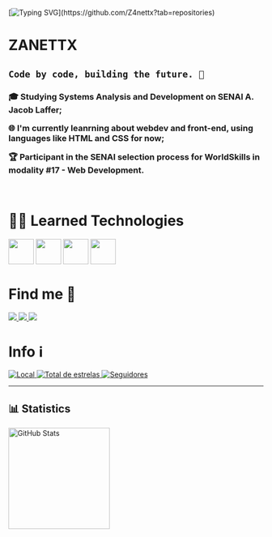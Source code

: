 <p align="center">
 
[![Typing SVG](https://readme-typing-svg.demolab.com?font=Fira+Code&pause=1000&color=E4F75D&width=435&lines=Welcome+to+my+profile!)](https://github.com/Z4nettx?tab=repositories)

<h1> ZANETTX </h1>

<h2>
  
**`Code by code, building the future. 🚀`** 
</h2>

<h3>

🎓 Studying Systems Analysis and Development on SENAI A. Jacob Laffer;

🌐 I'm currently leanrning about webdev and front-end, using languages like HTML and CSS for now;

🏆 Participant in the SENAI selection process for WorldSkills in modality #17 - Web Development.
 </h3>
 <br>
<h1>🧑‍💻 Learned Technologies</h1>
 <div>
    <img width="50px" src="https://cdn.jsdelivr.net/gh/devicons/devicon@latest/icons/html5/html5-original.svg" />
    <img width="50px" src="https://cdn.jsdelivr.net/gh/devicons/devicon@latest/icons/css3/css3-original.svg" />
    <img width="50px" src="https://cdn.jsdelivr.net/gh/devicons/devicon@latest/icons/markdown/markdown-original.svg" />
    <img width="50px" src="https://cdn.jsdelivr.net/gh/devicons/devicon@latest/icons/figma/figma-original.svg" />
 </div>
  <h1> Find me 🔗 </h1>

 <a href="https://www.linkedin/in/eduardozanettiluis" target="_blank"><img src="https://img.icons8.com/?size=50&id=8808&format=png&color=126BC4" target="_blank"> </a> 
 <a href="mailto:eduardozanettiluis@gmail.com" target="_blank"><img src="https://img.icons8.com/?size=50&id=P7UIlhbpWzZm&format=png&color=000000" target="_blank"> </a>
 <a href="https://www.discord.com/users/533714947579052045" target="_blank"><img src="https://img.icons8.com/?size=50&id=30998&format=png&color=000000" target="_blank"> </a>

 <h1> ­‎Info ℹ️ </h1>
 
<p align="left">
    <a href="">
        <img 
            alt="Local" 
            title="Localização" 
            src="https://custom-icon-badges.demolab.com/badge/São Paulo-BR-blue?style=for-the-badge&logo=location&logoColor=white"
        />
    </a> 
    <a href="https://github.com/Z4nettx?tab=repositories&sort=stargazers">
        <img 
            alt="Total de estrelas" 
            title="Total de estrelas GitHub" 
            src="https://custom-icon-badges.demolab.com/github/stars/Z4nettx?color=55960c&style=for-the-badge&labelColor=488207&logo=star&label=estrelas"
        />
    </a>
    <a href="https://github.com/Z4nettx?tab=followers">
        <img 
            alt="Seguidores" 
            title="Me siga no GitHub" 
            src="https://custom-icon-badges.demolab.com/github/followers/Z4nettx?color=236ad3&labelColor=1155ba&style=for-the-badge&logo=github&label=Seguidores&logoColor=white"
        />
    </a>
</p>


---

## 📊 Statistics

<p>
<img 
      align="left" 
      alt="GitHub Stats" 
      height="200" 
      src="https://github-readme-stats.vercel.app/api/top-langs/?username=Z4nettx&theme=tokyonight&layout=compact&custom_title=Languages&langs_count=9"/>
</p>


